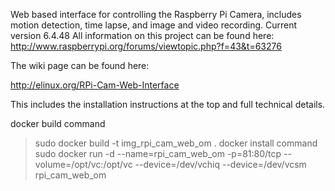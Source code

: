Web based interface for controlling the Raspberry Pi Camera, includes motion detection, time lapse, and image and video recording.
Current version 6.4.48
All information on this project can be found here: http://www.raspberrypi.org/forums/viewtopic.php?f=43&t=63276

The wiki page can be found here:

http://elinux.org/RPi-Cam-Web-Interface

This includes the installation instructions at the top and full technical details.

docker build command
>sudo docker build -t img_rpi_cam_web_om .
docker install command
>sudo docker run -d --name=rpi_cam_web_om  -p=81:80/tcp --volume=/opt/vc:/opt/vc --device=/dev/vchiq --device=/dev/vcsm rpi_cam_web_om
  
